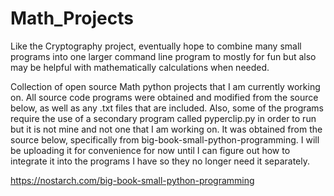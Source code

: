 # Math_Projects

Like the Cryptography project, eventually hope to combine many small programs into one larger command line program to 
mostly for fun but also may be helpful with mathematically calculations when needed.

Collection of open source Math python projects that I am currently working on. All source code programs were
obtained and modified from the source below, as well as any .txt files that are included. Also, some of the 
programs require the use of a secondary program called pyperclip.py in order to run but it is not mine and not 
one that I am working on. It was obtained from the source below, specifically from big-book-small-python-programming. 
I will be uploading it for convenience for now until I can figure out how to integrate it into the programs I have 
so they no longer need it separately.



https://nostarch.com/big-book-small-python-programming
